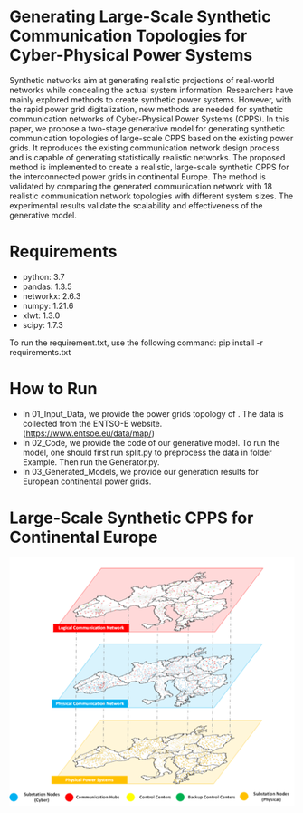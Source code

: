 # Generating Large-Scale Synthetic Communication Topologies for Cyber-Physical Power Systems

Synthetic networks aim at generating realistic projections of real-world networks while concealing the actual system information. Researchers have mainly explored methods to create synthetic power systems. However, with the rapid power grid digitalization, new methods are needed for synthetic communication networks of Cyber-Physical Power Systems (CPPS). In this paper, we propose a two-stage generative model for generating synthetic communication topologies of large-scale CPPS based on the existing power grids. It reproduces the existing communication network design process and is capable of generating statistically realistic networks. The proposed method is implemented to create a realistic, large-scale synthetic CPPS for the interconnected power grids in continental Europe. The method is validated by comparing the generated communication network with 18 realistic communication network topologies with different system sizes. The experimental results validate the scalability and effectiveness of the generative model.

# Requirements
* python: 3.7
* pandas: 1.3.5
* networkx: 2.6.3
* numpy: 1.21.6
* xlwt: 1.3.0
* scipy: 1.7.3

To run the requirement.txt, use the following command: pip install -r requirements.txt

# How to Run
* In 01_Input_Data, we provide the power grids topology of . The data is collected from the ENTSO-E website. (https://www.entsoe.eu/data/map/)
* In 02_Code, we provide the code of our generative model. To run the model, one should first run split.py to preprocess the data in folder Example. Then run the Generator.py.
* In 03_Generated_Models, we provide our generation results for European continental power grids.


# Large-Scale Synthetic CPPS for Continental Europe
![Large-Scale Synthetic CPPS for Continental Europe](03_Generated_Models/Generated_results_visualized.png)


